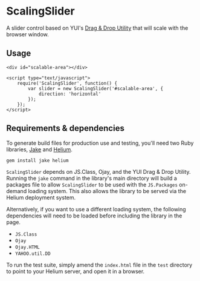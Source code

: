 ScalingSlider
=============

A slider control based on YUI's [Drag & Drop Utility][dd] that will scale with
the browser window.


Usage
-----

    <div id="scalable-area"></div>
    
    <script type="text/javascript">
        require('ScalingSlider', function() {
            var slider = new ScalingSlider('#scalable-area', {
                direction: 'horizontal'
            });
        });
    </script>


Requirements & dependencies
---------------------------

To generate build files for production use and testing, you'll need two Ruby
libraries, [Jake][jake] and [Helium][he].

    gem install jake helium

`ScalingSlider` depends on JS.Class, Ojay, and the YUI Drag & Drop Utility.
Running the `jake` command in the library's main directory will build a
packages file to allow `ScalingSlider` to be used with the `JS.Packages`
on-demand loading system. This also allows the library to be served via the
Helium deployment system.

Alternatively, if you want to use a different loading system, the following
dependencies will need to be loaded before including the library in the page.

  * `JS.Class`
  * `Ojay`
  * `Ojay.HTML`
  * `YAHOO.util.DD`

To run the test suite, simply amend the `index.html` file in the `test`
directory to point to your Helium server, and open it in a browser.


  [dd]:   http://developer.yahoo.com/yui/dragdrop/
  [jake]: http://github.com/jcoglan/jake
  [he]:   http://github.com/othermedia/helium
